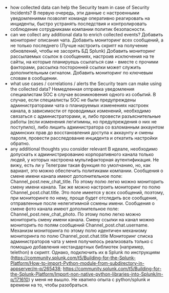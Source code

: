 - how collected data can help the Security team in case of Security Incidents?
В первую очередь, эти данные с настроенными уведомлениями позволят команде оперативно реагировать на инциденты, быстро устранять последствия и контролировать соблюдение сотрудниками компании политик безопасности.
- can we collect any additional data to enrich collected events?
Добавить мониторинг описания чата.
Добавить мониторинг всех сообщений, а не только последнего (Лучше настроить скрипт на получение обновлений, чтобы не засорять БД Splunk)
Добавить мониторинг рассылаемых ссылок в сообщениях, настроив исключения на те сайты, на которые планируешь ссылаться сам - вместе с прочими факторами, рассылка посторонней ссылки может служить дополнительным сигналом.
Добавить мониторинг по ключевым словам в сообщении.
- what use cases / correlations / alerts the Security team can make using the collected data?
Немедленная отправка уведомления специалистам SOC в случае возникновения одного из событий. В случае, если специалисты SOC не были предупреждены администраторами чата о планируемых изменениях настроек канала, в зависимости от проводимых изменений, необходимо связаться с администраторами, и, либо провести разъяснительные работы (если изменения легитимны, но предупреждения о них не поступило), либо лишить администратора со взломанным аккаунтом админских прав до восстановления доступа к аккаунту и смены пароля, провести расследование инцидента и откатить настройки обратно.
- any additional thoughts you consider relevant
В идеале, необходимо допускать к администрированию корпоративного канала только людей, у которых настроена мультифакторная аутентификация. Не вижу, есть ли у Телеграм такая функция по умолчанию, но, как вариант, это можно обеспечить политиками компании.
Сообщения о смене имени канала имеют дополнительное поле: Channel_post.new_chat_title. По этому полю легко можно мониторить смену имени канала. Так же можно настроить мониторинг по полю Channel_post.chat.title. Это поле имеется у всех сообщений, поэтому, при мониторинге по нему, проще будет отследить все сообщения, отправленные после нелегитимной ссмены имени.
Сообщения о смене фото канала имеют дополнительное поле: Channel_post.new_chat_photo. По этому полю легко можно мониторить смену имени канала.
Смену ссылки на канал можно мониторить по полям сообщений Channel_post.chat.username. Механизм мониторинга по этому полю идентичен механизму мониторинга по полю Channel_post.chat.title
Мониторинг списка администраторов чата у меня получилось реализовать только с помощью добавления нестандартных библиотек (например, telethon) в скрипт. Однако, подключить их в Splunk по инструкциям (https://community.splunk.com/t5/Building-for-the-Splunk-Platform/How-to-import-Python-module-from-subdirectory-in-appserver/m-p/265438; https://community.splunk.com/t5/Building-for-the-Splunk-Platform/Import-non-native-python-libraries-into-Splunk/m-p/171610) у меня не вышло. Не хватило опыта с python/splunk и времени на то, чтобы разобраться.
